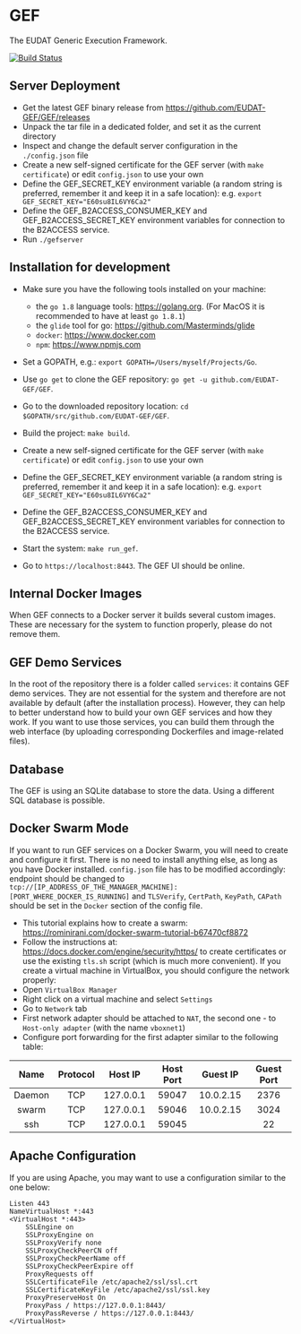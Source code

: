 GEF
===

The EUDAT Generic Execution Framework.

[![Build Status](https://travis-ci.org/EUDAT-GEF/GEF.svg?branch=master)](https://travis-ci.org/EUDAT-GEF/GEF)


Server Deployment
-----------------
- Get the latest GEF binary release from https://github.com/EUDAT-GEF/GEF/releases
- Unpack the tar file in a dedicated folder, and set it as the current directory
- Inspect and change the default server configuration in the  `./config.json` file
- Create a new self-signed certificate for the GEF server (with `make certificate`) or edit `config.json` to use your own
- Define the GEF_SECRET_KEY environment variable (a random string is preferred, remember it and keep it in a safe location): e.g. `export GEF_SECRET_KEY="E60su8IL6VY6Ca2"`
- Define the GEF_B2ACCESS_CONSUMER_KEY and GEF_B2ACCESS_SECRET_KEY environment variables for connection to the B2ACCESS service.
- Run `./gefserver`


Installation for development
----------------------------

- Make sure you have the following tools installed on your machine:
    - the `go 1.8` language tools: https://golang.org. (For MacOS it is recommended to have at least `go 1.8.1`)
    - the `glide` tool for go: https://github.com/Masterminds/glide
    - `docker`: https://www.docker.com
    - `npm`: https://www.npmjs.com

- Set a GOPATH, e.g.: `export GOPATH=/Users/myself/Projects/Go`.
- Use `go get` to clone the GEF repository: `go get -u github.com/EUDAT-GEF/GEF`.
- Go to the downloaded repository location: `cd $GOPATH/src/github.com/EUDAT-GEF/GEF`.
- Build the project: `make build`.
- Create a new self-signed certificate for the GEF server (with `make certificate`) or edit `config.json` to use your own
- Define the GEF_SECRET_KEY environment variable (a random string is preferred, remember it and keep it in a safe location): e.g. `export GEF_SECRET_KEY="E60su8IL6VY6Ca2"`
- Define the GEF_B2ACCESS_CONSUMER_KEY and GEF_B2ACCESS_SECRET_KEY environment variables for connection to the B2ACCESS service.
- Start the system: `make run_gef`.
- Go to `https://localhost:8443`. The GEF UI should be online.

Internal Docker Images
----------------------
When GEF connects to a Docker server it builds several custom images. These are necessary for the system to function
properly, please do not remove them.

GEF Demo Services
-----------------
In the root of the repository there is a folder called `services`: it contains GEF demo services. They are not essential
for the system and therefore are not available by default (after the installation process). However, they can help to better
understand how to build your own GEF services and how they work. If you want to use those services, you can build them
through the web interface (by uploading corresponding Dockerfiles and image-related files).

Database
--------
The GEF is using an SQLite database to store the data. Using a different SQL database is possible.

Docker Swarm Mode
-----------------
If you want to run GEF services on a Docker Swarm, you will need to create and configure it first. There is no need to install anything
else, as long as you have Docker installed. `config.json` file has to be modified accordingly: endpoint should be changed
to `tcp://[IP_ADDRESS_OF_THE_MANAGER_MACHINE]:[PORT_WHERE_DOCKER_IS_RUNNING]` and `TLSVerify`, `CertPath`,
`KeyPath`, `CAPath` should be set in the `Docker` section of the config file.
- This tutorial explains how to create a swarm: https://rominirani.com/docker-swarm-tutorial-b67470cf8872
- Follow the instructions at: https://docs.docker.com/engine/security/https/ to create certificates or use the existing `tls.sh` script
(which is much more convenient).
If you create a virtual machine in VirtualBox, you should configure the network properly:
- Open `VirtualBox Manager`
- Right click on a virtual machine and select `Settings`
- Go to `Network` tab
- First network adapter should be attached to `NAT`, the second one - to `Host-only adapter` (with the name `vboxnet1`)
- Configure port forwarding for the first adapter similar to the following table:

| Name | Protocol | Host IP | Host Port | Guest IP | Guest Port |
| :---: |:--------:| :------:| :-------: | :------: | :---------: |
| Daemon | TCP | 127.0.0.1 | 59047 | 10.0.2.15 | 2376 |
| swarm | TCP | 127.0.0.1 | 59046 | 10.0.2.15 | 3024 |
| ssh | TCP | 127.0.0.1 | 59045 |  | 22 |


Apache Configuration
-------------
If you are using Apache, you may want to use a configuration similar to the one below:
~~~~
Listen 443
NameVirtualHost *:443
<VirtualHost *:443>
    SSLEngine on
    SSLProxyEngine on
    SSLProxyVerify none
    SSLProxyCheckPeerCN off
    SSLProxyCheckPeerName off
    SSLProxyCheckPeerExpire off
    ProxyRequests off
    SSLCertificateFile /etc/apache2/ssl/ssl.crt
    SSLCertificateKeyFile /etc/apache2/ssl/ssl.key
    ProxyPreserveHost On
    ProxyPass / https://127.0.0.1:8443/
    ProxyPassReverse / https://127.0.0.1:8443/
</VirtualHost>
~~~~